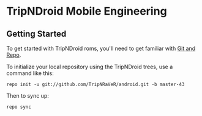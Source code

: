 TripNDroid Mobile Engineering
===========

Getting Started
---------------

To get started with TripNDroid roms, you'll need to get
familiar with [Git and Repo](http://source.android.com/download/using-repo).

To initialize your local repository using the TripNDroid trees, use a command like this:

    repo init -u git://github.com/TripNRaVeR/android.git -b master-43

Then to sync up:

    repo sync
